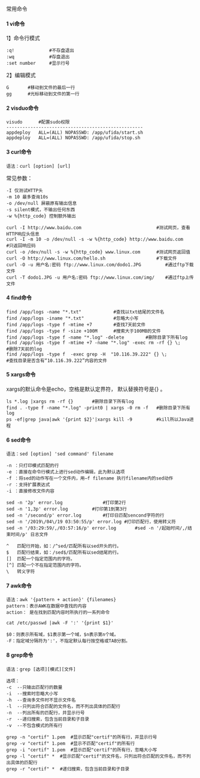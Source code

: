 常用命令

#### 1 vi命令

1】命令行模式

```
:q!				#不存盘退出
:wq				#存盘退出
:set number		#显示行号
```

2】编辑模式

```
G		#移动到文件的最后一行
gg      #光标移动到文件的第一行
```



#### 2 visduo命令

```shell
visudo		#配置sudo权限
---------------------------------------------------
appdeploy   ALL=(ALL) NOPASSWD: /app/ufida/start.sh
appdeploy   ALL=(ALL) NOPASSWD: /app/ufida/stop.sh
```



#### 3 curl命令

```
语法：curl [option] [url]
```

常见参数：

```
-I 仅测试HTTP头
-m 10 最多查询10s
-o /dev/null 屏蔽原有输出信息
-s silent模式，不输出任何东西
-w %{http_code} 控制额外输出
```

```shell
curl -I http://www.baidu.com                            #测试网页，查看HTTP响应头信息
curl -I -m 10 -o /dev/null -s -w %{http_code} http://www.baidu.com      #只返回响应码
curl -o /dev/null -s -w %{http_code} www.linux.com      #测试网页返回值
curl -O http://www.linux.com/hello.sh                   #下载文件
curl -O -u 用户名:密码 ftp://www.linux.com/dodo1.JPG         #通过ftp下载文件
curl -T dodo1.JPG -u 用户名:密码 ftp://www.linux.com/img/    #通过ftp上传文件
```



#### 4 find命令

```shell
find /app/logs -name "*.txt"            #查找以txt结尾的文件名
find /app/logs -iname "*.txt"	        #忽略大小写
find /app/logs -type f -mtime +7        #查找7天前文件
find /app/logs -type f -size +100M      #搜索大于100MB的文件
find /app/logs -type f -name "*.log" -delete        #删除目录下所有log
find /app/logs -type f -mtime +7 -name "*.log" -exec rm -rf {} \;      #删除7天前的log
find /app/logs -type f  -exec grep -H  "10.116.39.222" {} \;    
#查找目录是否含有“10.116.39.222”内容的文件
```



#### 5 xargs命令

xargs的默认命令是echo，空格是默认定界符， 默认替换符号是{} 。

```shell
ls *.log |xargs rm -rf {}		#删除目录下所有log
find . -type f -name "*.log" -print0 | xargs -0 rm -f	#删除目录下所有log
ps -ef|grep java|awk '{print $2}'|xargs kill -9			#kill所以Java进程
```



#### 6 sed命令

```
语法：sed [option] 'sed command' filename
```

```
-n ：只打印模式匹配的行
-e ：直接在命令行模式上进行sed动作编辑，此为默认选项
-f ：将sed的动作写在一个文件内，用–f filename 执行filename内的sed动作
-r ：支持扩展表达式
-i ：直接修改文件内容
```

```shell
sed -n '2p' error.log				#打印第2行
sed -n '1,3p' error.log			#打印第1到第3行
sed -n '/second/p' error.log		#打印日匹配sencond字符的行
sed -n '/2019\/04\/19 03:50:55/p' error.log	#打印匹配行，使用转义符
sed -n '/03:29:59/,/03:57:16/p' error.log		#sed -n '/起始时间/,/结束时间/p' 日志文件
```

```
^   匹配行开始，如：/^sed/匹配所有以sed开头的行。
$   匹配行结束，如：/sed$/匹配所有以sed结尾的行。
[]  匹配一个指定范围内的字符。
[^] 匹配一个不在指定范围内的字符。
\   转义字符
```



#### 7 awk命令

```
语法：awk '{pattern + action}' {filenames}
pattern：表示AWK在数据中查找的内容
action：	是在找到匹配内容时所执行的一系列命令
```

```shell
cat /etc/passwd |awk -F ':' '{print $1}'
```

```
$0：则表示所有域，$1表示第一个域，$n表示第n个域。
-F：指定域分隔符为':'，不指定默认每行按空格或TAB分割。
```



#### 8 grep命令

```
语法：grep [选项][模式][文件]
```

```
选项：
-c	--只输出匹配行的数量
-i	--搜索时忽略大小写
-h	--查询多文件时不显示文件名
-l	--只列出符合匹配的文件名，而不列出具体的匹配行
-n	--列出所有的匹配行，并显示行号
-r	--递归搜索，包含当前目录和子目录
-v	--不包含模式的所有行
```

```shell
grep -n "certif" 1.pem	#显示匹配"certif"的所有行，并显示行号
grep -v "certif" 1.pem	#显示不匹配"certif"的所有行
grep -i "certif" 1.pem	#显示匹配"certif"的所有行，忽略大小写
grep -l "certif" *	#显示匹配"certif"的文件名，只列出符合匹配的文件名，而不列出具体的匹配行
grep -r "certif" *	#递归搜索，包含当前目录和子目录
```























































